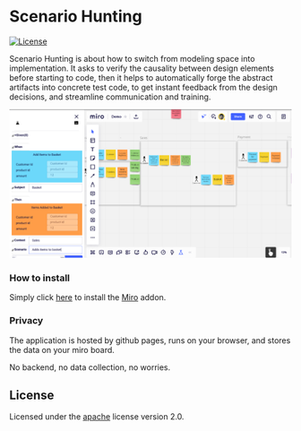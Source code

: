 # Scenario Hunting
[![License](https://img.shields.io/badge/License-Apache%202.0-blue.svg)](https://opensource.org/licenses/Apache-2.0)


Scenario Hunting is about how to switch from modeling space into implementation. It asks to verify the causality between design elements before starting to code, then it helps to automatically forge the abstract artifacts into concrete test code, to get instant feedback from the design decisions, and streamline communication and training.


![Demo](Demo.png "Demo image")

### How to install
Simply click [here](https://miro.com/oauth/authorize/?response_type=code&client_id=3074457356753256770&redirect_uri=%2Fconfirm-app-install%2F) to install the [Miro](https://miro.com) addon. 

### Privacy

The application is hosted by github pages, runs on your browser, and stores the data on your miro board. 

No backend, no data collection, no worries. 


## License






Licensed under the [apache](LICENSE) license version 2.0. 
